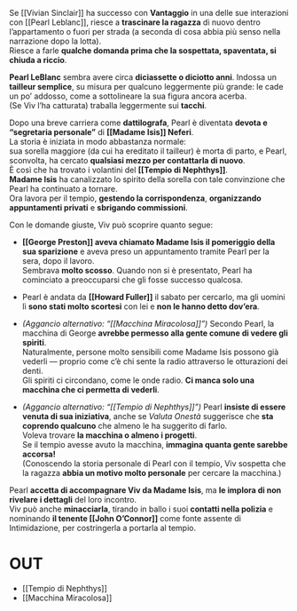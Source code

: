 Se [[Vivian Sinclair]] ha successo con **Vantaggio** in una delle sue interazioni con [[Pearl Leblanc]], riesce a **trascinare la ragazza** di nuovo dentro l’appartamento o fuori per strada (a seconda di cosa abbia più senso nella narrazione dopo la lotta).  
Riesce a farle **qualche domanda prima che la sospettata, spaventata, si chiuda a riccio**.

**Pearl LeBlanc** sembra avere circa **diciassette o diciotto anni**. Indossa un **tailleur semplice**, su misura per qualcuno leggermente più grande: le cade un po’ addosso, come a sottolineare la sua figura ancora acerba.  
(Se Viv l’ha catturata) traballa leggermente sui **tacchi**.

Dopo una breve carriera come **dattilografa**, Pearl è diventata **devota e “segretaria personale”** di **[[Madame Isis]] Neferi**.  
La storia è iniziata in modo abbastanza normale:  
sua sorella maggiore (da cui ha ereditato il tailleur) è morta di parto, e Pearl, sconvolta, ha cercato **qualsiasi mezzo per contattarla di nuovo**.  
È così che ha trovato i volantini del **[[Tempio di Nephthys]]**.  
**Madame Isis** ha canalizzato lo spirito della sorella con tale convinzione che Pearl ha continuato a tornare.  
Ora lavora per il tempio, **gestendo la corrispondenza**, **organizzando appuntamenti privati** e **sbrigando commissioni**.

Con le domande giuste, Viv può scoprire quanto segue:

- **[[George Preston]] aveva chiamato Madame Isis il pomeriggio della sua sparizione** e aveva preso un appuntamento tramite Pearl per la sera, dopo il lavoro.  
    Sembrava **molto scosso**. Quando non si è presentato, Pearl ha cominciato a preoccuparsi che gli fosse successo qualcosa.
    
- Pearl è andata da **[[Howard Fuller]]** il sabato per cercarlo, ma gli uomini lì **sono stati molto scortesi** con lei e **non le hanno detto dov’era**.
    
- _(Aggancio alternativo: “[[Macchina Miracolosa]]”)_ Secondo Pearl, la macchina di George **avrebbe permesso alla gente comune di vedere gli spiriti**.  
    Naturalmente, persone molto sensibili come Madame Isis possono già vederli — proprio come c’è chi sente la radio attraverso le otturazioni dei denti.  
    Gli spiriti ci circondano, come le onde radio. **Ci manca solo una macchina che ci permetta di vederli**.
    
- _(Aggancio alternativo: “[[Tempio di Nephthys]]”)_ Pearl **insiste di essere venuta di sua iniziativa**, anche se _Valuta Onestà_ suggerisce che **sta coprendo qualcuno** che almeno le ha suggerito di farlo.  
    Voleva trovare **la macchina o almeno i progetti**.  
    Se il tempio avesse avuto la macchina, **immagina quanta gente sarebbe accorsa!**  
    (Conoscendo la storia personale di Pearl con il tempio, Viv sospetta che la ragazza **abbia un motivo molto personale** per cercare la macchina.)
    

Pearl **accetta di accompagnare Viv da Madame Isis**, ma **le implora di non rivelare i dettagli** del loro incontro.  
Viv può anche **minacciarla**, tirando in ballo i suoi **contatti nella polizia** e nominando **il tenente [[John O’Connor]]** come fonte assente di Intimidazione, per costringerla a portarla al tempio.

# OUT
- [[Tempio di Nephthys]]
- [[Macchina Miracolosa]]